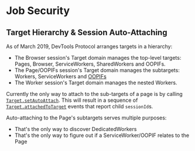 # Job Security

## Target Hierarchy & Session Auto-Attaching

As of March 2019, DevTools Protocol arranges targets in a hierarchy:
- The Browser session's Target domain manages the top-level targets: Pages, Browser, ServiceWorkers, SharedWorkers and OOPIFs.
- The Page/OOPIFs session's Target domain manages the subtargets: Workers, ServiceWorkers and [OOPIFs](https://www.chromium.org/developers/design-documents/oop-iframes)
- The Worker session's Target domain manages the nested Workers.

Currently the only way to attach to the sub-targets of a page is by calling [`Target.setAutoAttach`](https://vanilla.aslushnikov.com/#Target.setAutoAttach). This will result in a sequence of [`Target.attachedToTarget`](https://vanilla.aslushnikov.com/#Target.attachedToTarget) events that report child `sessionId`s.

Auto-attaching to the Page's subtargets serves multiple purposes:
- That's the only way to discover DedicatedWorkers
- That's the only way to figure out if a ServiceWorker/OOPIF relates to the Page

